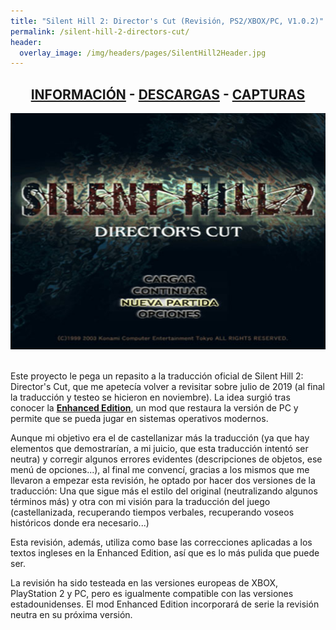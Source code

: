 ```yaml
---
title: "Silent Hill 2: Director's Cut (Revisión, PS2/XBOX/PC, V1.0.2)"
permalink: /silent-hill-2-directors-cut/
header:
  overlay_image: /img/headers/pages/SilentHill2Header.jpg
---
```

<h2 style="text-align: center;"><strong><a href="/silent-hill-2-directors-cut/informacion/">INFORMACIÓN</a> - <a href="/silent-hill-2-directors-cut/descargar/">DESCARGAS</a> - <a href="/silent-hill-2-directors-cut/capturas/">CAPTURAS</a></strong></h2>

<center><img src="/img/2019/12/SH2DC_MainMenuESP.jpg" /></center><br>

Este proyecto le pega un repasito a la traducción oficial de Silent Hill 2: Director's Cut, que me apetecía volver 
a revisitar sobre julio de 2019 (al final la traducción y testeo se hicieron en noviembre). La idea surgió tras 
conocer la **[Enhanced Edition](http://www.enhanced.townofsilenthill.com/SH2/)**, un mod que restaura la versión 
de PC y permite que se pueda jugar en sistemas operativos modernos.

Aunque mi objetivo era el de castellanizar más la traducción (ya que hay elementos que demostrarían, a mi juicio, 
que esta traducción intentó ser neutra) y corregir algunos errores evidentes (descripciones de objetos, ese menú 
de opciones...), al final me convencí, gracias a los mismos que me llevaron a empezar esta revisión, he optado 
por hacer dos versiones de la traducción: Una que sigue más el estilo del original (neutralizando algunos términos 
más) y otra con mi visión para la traducción del juego (castellanizada, recuperando tiempos verbales, recuperando 
voseos históricos donde era necesario...)

Esta revisión, además, utiliza como base las correcciones aplicadas a los textos ingleses en la Enhanced Edition, 
así que es lo más pulida que puede ser.

La revisión ha sido testeada en las versiones europeas de XBOX, PlayStation 2 y PC, pero es igualmente compatible 
con las versiones estadounidenses. El mod Enhanced Edition incorporará de serie la revisión neutra en su próxima 
versión.